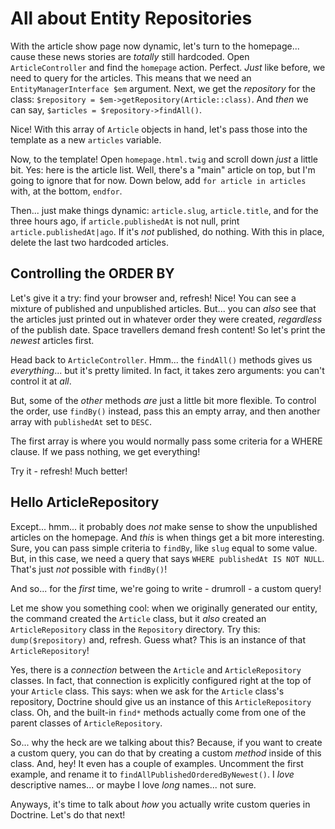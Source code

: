 # All about Entity Repositories

With the article show page now dynamic, let's turn to the homepage... cause these
news stories are *totally* still hardcoded. Open `ArticleController` and find the
`homepage` action. Perfect. *Just* like before, we need to query for the articles.
This means that we need an `EntityManagerInterface $em` argument. Next, we
get the *repository* for the class: `$repository = $em->getRepository(Article::class)`.
And *then* we can say, `$articles = $repository->findAll()`.

Nice! With this array of `Article` objects in hand, let's pass those into the template
as a new `articles` variable.

Now, to the template! Open `homepage.html.twig` and scroll down *just* a little
bit. Yes: here is the article list. Well, there's a "main" article on top, but I'm
going to ignore that for now. Down below, add `for article in articles` with, at
the bottom, `endfor`.

Then... just make things dynamic: `article.slug`, `article.title`, and for the
three hours ago, if `article.publishedAt` is not null, print `article.publishedAt|ago`.
If it's *not* published, do nothing. With this in place, delete the last two
hardcoded articles.

## Controlling the ORDER BY

Let's give it a try: find your browser and, refresh! Nice! You can see a mixture
of published and unpublished articles. But... you can *also* see that the articles
just printed out in whatever order they were created, *regardless* of the publish
date. Space travellers demand fresh content! So let's print the *newest* articles
first.

Head back to `ArticleController`. Hmm... the `findAll()` methods gives us
*everything*... but it's pretty limited. In fact, it takes zero arguments: you
can't control it at *all*.

But, some of the *other* methods *are* just a little bit more flexible. To control
the order, use `findBy()` instead, pass this an empty array, and then another array
with `publishedAt` set to `DESC`.

The first array is where you would normally pass some criteria for a WHERE clause.
If we pass nothing, we get everything!

Try it - refresh! Much better!

## Hello ArticleRepository

Except... hmm... it probably does *not* make sense to show the unpublished articles
on the homepage. And *this* is when things get a bit more interesting. Sure, you
can pass simple criteria to `findBy`, like `slug` equal to some value. But, in
this case, we need a query that says `WHERE publishedAt IS NOT NULL`. That's just
*not* possible with `findBy()`!

And so... for the *first* time, we're going to write - drumroll - a custom query!

Let me show you something cool: when we originally generated our entity, the command
created the `Article` class, but it *also* created an `ArticleRepository` class
in the `Repository` directory. Try this: `dump($repository)` and, refresh. Guess
what? This is an instance of that `ArticleRepository`!

Yes, there is a *connection* between the `Article` and `ArticleRepository` classes.
In fact, that connection is explicitly configured right at the top of your `Article`
class. This says: when we ask for the `Article` class's repository, Doctrine should
give us an instance of this `ArticleRepository` class. Oh, and the built-in `find*`
methods actually come from one of the parent classes of `ArticleRepository`.

So... why the heck are we talking about this? Because, if you want to create a
custom query, you can do that by creating a custom *method* inside of this class.
And, hey! It even has a couple of examples. Uncomment the first example, and rename
it to `findAllPublishedOrderedByNewest()`. I *love* descriptive names... or maybe
I love *long* names... not sure.

Anyways, it's time to talk about *how* you actually write custom queries in Doctrine.
Let's do that next!
